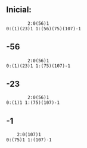 ## Inicial:
            2:0(56)1
    0:(1)(23)1 1:(56)(75)(107)-1

## -56
            2:0(56)1
    0:(1)(23)1 1:(75)(107)-1

## -23
            2:0(56)1
    0:(1)1 1:(75)(107)-1

## -1
        2:0(107)1
    0:(75)1 1:(107)-1
